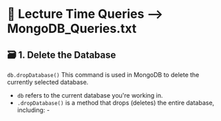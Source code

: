 # 📖 Lecture Time Queries --> MongoDB_Queries.txt
## 🗃️ 1. Delete the Database
```db.dropDatabase()```
This command is used in MongoDB to delete the currently selected database.

- ```db``` refers to the current database you're working in.
- ```.dropDatabase()``` is a method that drops (deletes) the entire database, including:
      -







